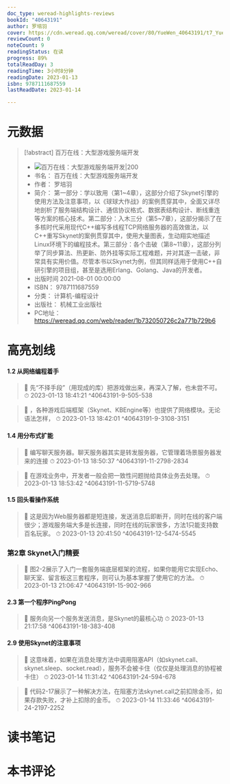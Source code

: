 ```yaml
---
doc_type: weread-highlights-reviews
bookId: "40643191"
author: 罗培羽
cover: https://cdn.weread.qq.com/weread/cover/80/YueWen_40643191/t7_YueWen_40643191.jpg
reviewCount: 0
noteCount: 9
readingStatus: 在读
progress: 89%
totalReadDay: 3
readingTime: 3小时8分钟
readingDate: 2023-01-13
isbn: 9787111687559
lastReadDate: 2023-01-14

---
```

# 元数据
> [!abstract] 百万在线：大型游戏服务端开发
> - ![ 百万在线：大型游戏服务端开发|200](https://cdn.weread.qq.com/weread/cover/80/YueWen_40643191/t7_YueWen_40643191.jpg)
> - 书名： 百万在线：大型游戏服务端开发
> - 作者： 罗培羽
> - 简介： 第一部分：学以致用（第1~4章），这部分介绍了Skynet引擎的使用方法及注意事项，以《球球大作战》的案例贯穿其中，全面又详尽地剖析了服务端结构设计、通信协议格式、数据表结构设计、断线重连等方案的核心技术。第二部分：入木三分（第5~7章），这部分揭示了在多核时代采用现代C++编写多线程TCP网络服务器的高效做法，以C++重写Skynet的案例贯穿其中，使用大量图表，生动翔实地描述Linux环境下的编程技术。第三部分：各个击破（第8~11章），这部分列举了同步算法、热更新、防外挂等实际工程难题，并对其逐一击破，非常具有实用价值。尽管本书以Skynet为例，但其同样适用于使用C++自研引擎的项目组，甚至是选用Erlang、Golang、Java的开发者。
> - 出版时间 2021-08-01 00:00:00
> - ISBN： 9787111687559
> - 分类： 计算机-编程设计
> - 出版社： 机械工业出版社
> - PC地址：https://weread.qq.com/web/reader/1b732050726c2a771b729b6

# 高亮划线

#### 1.2 从网络编程着手

> 📌 先“不择手段”（用现成的库）把游戏做出来，再深入了解，也未尝不可。 
> ⏱ 2023-01-13 18:41:21 ^40643191-9-505-538

> 📌 ，各种游戏后端框架（Skynet、KBEngine等）也提供了网络模块。无论语法怎样， 
> ⏱ 2023-01-13 18:42:01 ^40643191-9-3108-3151

#### 1.4 用分布式扩能

> 📌 编写聊天服务器。聊天服务器其实是转发服务器，它管理着场景服务器发来的连接 
> ⏱ 2023-01-13 18:50:37 ^40643191-11-2798-2834

> 📌 在游戏业务中，开发者一般会把一致性问题抛给具体业务去处理。 
> ⏱ 2023-01-13 18:53:42 ^40643191-11-5719-5748

#### 1.5 回头看操作系统

> 📌 这是因为Web服务器都是短连接，发送消息后即断开，同时在线的客户端很少；游戏服务端大多是长连接，同时在线的玩家很多，方法1只能支持数百名玩家。 
> ⏱ 2023-01-13 20:41:50 ^40643191-12-5474-5545

### 第2章 Skynet入门精要

> 📌 图2-2展示了入门一套服务端底层框架的流程，如果你能用它实现Echo、聊天室、留言板这三套程序，则可认为基本掌握了使用它的方法。 
> ⏱ 2023-01-13 21:06:47 ^40643191-15-902-966

#### 2.3 第一个程序PingPong

> 📌 服务向另一个服务发送消息，是Skynet的最核心功 
> ⏱ 2023-01-13 21:17:58 ^40643191-18-383-408

#### 2.9 使用Skynet的注意事项

> 📌 这意味着，如果在消息处理方法中调用阻塞API（如skynet.call、skynet.sleep、socket.read），服务不会被卡住（仅仅是处理消息的协程被卡住） 
> ⏱ 2023-01-14 11:31:42 ^40643191-24-594-678

> 📌 代码2-17展示了一种解决方法，在阻塞方法skynet.call之前扣除金币，如果存款失败，才补上扣除的金币。 
> ⏱ 2023-01-14 11:33:46 ^40643191-24-2197-2252

# 读书笔记

# 本书评论
